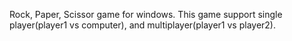 Rock, Paper, Scissor game for windows. This game support single player(player1 vs computer), and multiplayer(player1 vs player2).
